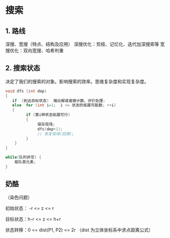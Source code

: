 # 搜索

## 1. 路线

深搜、宽搜（特点、结构及应用）
深搜优化：剪枝、记忆化、迭代加深搜索等
宽搜优化：双向宽搜、哈希判重

## 2. 搜索状态

决定了我们的搜索的对象。影响搜索的效率。思维复杂度和实现复杂度。

```cpp
void dfs (int dep)
{
   if  (到达目标状态)  输出解或者做计数、评价处理;
   else  for (int i=1;  i <= 状态的拓展可能数; ++i)
   {
         if (第i种状态拓展可行)  
         {
              保存现场;
              dfs(dep+1);
              // 恢复现场(回溯);
         }
    }
}
```

```cpp
while(队列非空) {
    取队首元素;
}
```

## 奶酪

（染色问题）

初始状态： -r <= z <= r

目标状态：h-r <= z <= h+r

状态转移：0 <= dist(P1, P2) <= 2r （dist 为立体坐标系中求点距离公式）